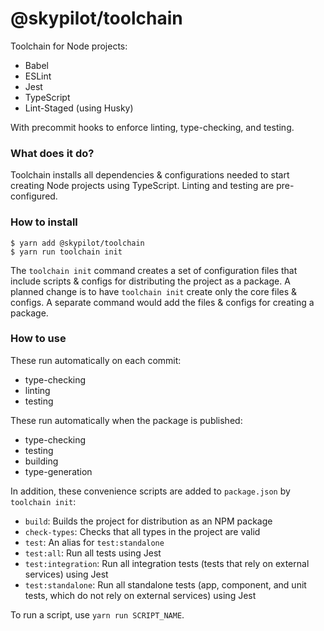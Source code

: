 # @skypilot/toolchain
Toolchain for Node projects:
- Babel
- ESLint
- Jest
- TypeScript
- Lint-Staged (using Husky)

With precommit hooks to enforce linting, type-checking, and testing.

### What does it do?
Toolchain installs all dependencies & configurations needed to start creating Node projects
using TypeScript. Linting and testing are pre-configured.


### How to install 
```
$ yarn add @skypilot/toolchain
$ yarn run toolchain init
```

The `toolchain init` command creates a set of configuration files that include scripts & configs
for distributing the project as a package. A planned change is to have `toolchain init` create only
the core files & configs. A separate command would add the files & configs for creating a package.

### How to use

These run automatically on each commit:
- type-checking
- linting
- testing

These run automatically when the package is published:
- type-checking
- testing
- building
- type-generation

In addition, these convenience scripts are added to `package.json` by `toolchain init`:

- `build`: Builds the project for distribution as an NPM package
- `check-types`: Checks that all types in the project are valid
- `test`: An alias for `test:standalone`
- `test:all`: Run all tests using Jest
- `test:integration`: Run all integration tests (tests that rely on external services) using Jest
- `test:standalone`: Run all standalone tests (app, component, and unit tests, which do not rely
on external services) using Jest

To run a script, use `yarn run SCRIPT_NAME`.
